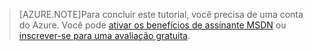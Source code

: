 
> [AZURE.NOTE]Para concluir este tutorial, você precisa de uma conta do Azure. Você pode <a href="/pricing/member-offers/msdn-benefits-details/" target="_blank">ativar os benefícios de assinante MSDN</a> ou <a href="/pricing/free-trial/" target="_blank">inscrever-se para uma avaliação gratuita</a>.

<!---HONumber=62-->